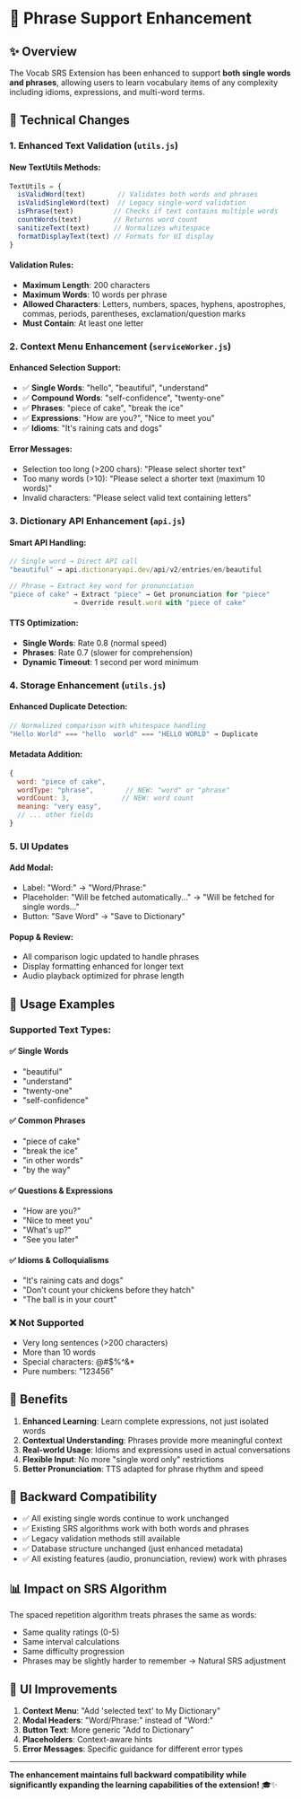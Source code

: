 # 📝 Phrase Support Enhancement

## ✨ **Overview**

The Vocab SRS Extension has been enhanced to support **both single words and phrases**, allowing users to learn vocabulary items of any complexity including idioms, expressions, and multi-word terms.

## 🔧 **Technical Changes**

### **1. Enhanced Text Validation (`utils.js`)**

#### **New TextUtils Methods:**

```javascript
TextUtils = {
  isValidWord(text)        // Validates both words and phrases
  isValidSingleWord(text)  // Legacy single-word validation
  isPhrase(text)          // Checks if text contains multiple words
  countWords(text)        // Returns word count
  sanitizeText(text)      // Normalizes whitespace
  formatDisplayText(text) // Formats for UI display
}
```

#### **Validation Rules:**

- **Maximum Length**: 200 characters
- **Maximum Words**: 10 words per phrase
- **Allowed Characters**: Letters, numbers, spaces, hyphens, apostrophes, commas, periods, parentheses, exclamation/question marks
- **Must Contain**: At least one letter

### **2. Context Menu Enhancement (`serviceWorker.js`)**

#### **Enhanced Selection Support:**

- ✅ **Single Words**: "hello", "beautiful", "understand"
- ✅ **Compound Words**: "self-confidence", "twenty-one"
- ✅ **Phrases**: "piece of cake", "break the ice"
- ✅ **Expressions**: "How are you?", "Nice to meet you"
- ✅ **Idioms**: "It's raining cats and dogs"

#### **Error Messages:**

- Selection too long (>200 chars): "Please select shorter text"
- Too many words (>10): "Please select a shorter text (maximum 10 words)"
- Invalid characters: "Please select valid text containing letters"

### **3. Dictionary API Enhancement (`api.js`)**

#### **Smart API Handling:**

```javascript
// Single word → Direct API call
"beautiful" → api.dictionaryapi.dev/api/v2/entries/en/beautiful

// Phrase → Extract key word for pronunciation
"piece of cake" → Extract "piece" → Get pronunciation for "piece"
                → Override result.word with "piece of cake"
```

#### **TTS Optimization:**

- **Single Words**: Rate 0.8 (normal speed)
- **Phrases**: Rate 0.7 (slower for comprehension)
- **Dynamic Timeout**: 1 second per word minimum

### **4. Storage Enhancement (`utils.js`)**

#### **Enhanced Duplicate Detection:**

```javascript
// Normalized comparison with whitespace handling
"Hello World" === "hello  world" === "HELLO WORLD" → Duplicate
```

#### **Metadata Addition:**

```javascript
{
  word: "piece of cake",
  wordType: "phrase",        // NEW: "word" or "phrase"
  wordCount: 3,             // NEW: word count
  meaning: "very easy",
  // ... other fields
}
```

### **5. UI Updates**

#### **Add Modal:**

- Label: "Word:" → "Word/Phrase:"
- Placeholder: "Will be fetched automatically..." → "Will be fetched for single words..."
- Button: "Save Word" → "Save to Dictionary"

#### **Popup & Review:**

- All comparison logic updated to handle phrases
- Display formatting enhanced for longer text
- Audio playback optimized for phrase length

## 🎯 **Usage Examples**

### **Supported Text Types:**

#### **✅ Single Words**

- "beautiful"
- "understand"
- "twenty-one"
- "self-confidence"

#### **✅ Common Phrases**

- "piece of cake"
- "break the ice"
- "in other words"
- "by the way"

#### **✅ Questions & Expressions**

- "How are you?"
- "Nice to meet you"
- "What's up?"
- "See you later"

#### **✅ Idioms & Colloquialisms**

- "It's raining cats and dogs"
- "Don't count your chickens before they hatch"
- "The ball is in your court"

### **❌ Not Supported**

- Very long sentences (>200 characters)
- More than 10 words
- Special characters: @#$%^&\*
- Pure numbers: "123456"

## 🚀 **Benefits**

1. **Enhanced Learning**: Learn complete expressions, not just isolated words
2. **Contextual Understanding**: Phrases provide more meaningful context
3. **Real-world Usage**: Idioms and expressions used in actual conversations
4. **Flexible Input**: No more "single word only" restrictions
5. **Better Pronunciation**: TTS adapted for phrase rhythm and speed

## 🔄 **Backward Compatibility**

- ✅ All existing single words continue to work unchanged
- ✅ Existing SRS algorithms work with both words and phrases
- ✅ Legacy validation methods still available
- ✅ Database structure unchanged (just enhanced metadata)
- ✅ All existing features (audio, pronunciation, review) work with phrases

## 📊 **Impact on SRS Algorithm**

The spaced repetition algorithm treats phrases the same as words:

- Same quality ratings (0-5)
- Same interval calculations
- Same difficulty progression
- Phrases may be slightly harder to remember → Natural SRS adjustment

## 🎨 **UI Improvements**

1. **Context Menu**: "Add 'selected text' to My Dictionary"
2. **Modal Headers**: "Word/Phrase:" instead of "Word:"
3. **Button Text**: More generic "Add to Dictionary"
4. **Placeholders**: Context-aware hints
5. **Error Messages**: Specific guidance for different error types

---

**The enhancement maintains full backward compatibility while significantly expanding the learning capabilities of the extension!** 🎓✨
